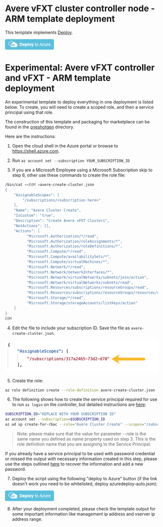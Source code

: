 # Avere vFXT cluster controller node - ARM template deployment

This template implements [Deploy](../../docs/jumpstart_deploy.md).

<a href="https://portal.azure.com/#create/Microsoft.Template/uri/https%3A%2F%2Fraw.githubusercontent.com%2FAzure%2FAvere%2Fmaster%2Fsrc%2Fvfxt%2Fazuredeploy.json" target="_blank">
<img src="https://raw.githubusercontent.com/Azure/azure-quickstart-templates/master/1-CONTRIBUTION-GUIDE/images/deploytoazure.png"/>
</a>

# Experimental: Avere vFXT controller and vFXT - ARM template deployment

An experimental template to deploy everything in one deployment is listed below.  To create, you will need to create a scoped role, and then a service principal using that role.

The construction of this template and packaging for marketplace can be found in the [oneshotgen](./oneshotgen) directory.

Here are the instructions:

1. Open the cloud shell in the Azure portal or browse to https://shell.azure.com.

2. Run ```az account set --subscription YOUR_SUBSCRIPTION_ID```

3. If you are a Microsoft Employee using a Microsoft Subscription skip to step 6, other use these commands to create the role file: 

```bash
/bin/cat <<EOM >avere-create-cluster.json
{
    "AssignableScopes": [
        "/subscriptions/<subscription here>"
    ],
    "Name": "Avere Cluster Create",
    "IsCustom": "true",
    "Description": "Create Avere vFXT Clusters",
    "NotActions": [],
    "Actions": [
          "Microsoft.Authorization/*/read",
          "Microsoft.Authorization/roleAssignments/*",
          "Microsoft.Authorization/roleDefinitions/*",
          "Microsoft.Compute/*/read",
          "Microsoft.Compute/availabilitySets/*",
          "Microsoft.Compute/virtualMachines/*",
          "Microsoft.Network/*/read",
          "Microsoft.Network/networkInterfaces/*",
          "Microsoft.Network/virtualNetworks/subnets/join/action",
          "Microsoft.Network/virtualNetworks/subnets/read",
          "Microsoft.Resources/subscriptions/resourceGroups/read",
          "Microsoft.Resources/subscriptions/resourceGroups/resources/read",
          "Microsoft.Storage/*/read",
          "Microsoft.Storage/storageAccounts/listKeys/action"
    ]
}
EOM
```

4. Edit the file to include your subscription ID. Save the file as ``avere-create-cluster.json``. 

![Console text editor showing the subscription ID and the "remove this line" selected for deletion](../../docs/images/edit_role.png)

5. Create the role:

```bash
az role definition create --role-definition avere-create-cluster.json
```

6. The following shows how to create the service principal required for use to run `az login` on the controller, but detailed instructions are [here](https://docs.microsoft.com/en-us/cli/azure/create-an-azure-service-principal-azure-cli?view=azure-cli-latest):

```bash
SUBSCRIPTION_ID="REPLACE WITH YOUR SUBSCRIPTION ID"
az account set --subscription=$SUBSCRIPTION_ID
az ad sp create-for-rbac --role="Avere Cluster Create" --scopes="/subscriptions/$SUBSCRIPTION_ID"
```

> Note: please make sure that the value for parameter --role is the same name you defined as name property used on step 3. This is the role definition name that you are assigning to the Service Principal.

If you already have a service principal to be used with password credential or missed the output with necessary information created in this step, please use the steps outlined [here](./recover_sp_information.md) to recover the information and add a new password.

7. Deploy the script using the following "deploy to Azure" button (if the link doesn't work you need to be whitelisted, deploy azuredeploy-auto.json):

<a href="https://portal.azure.com/?pub_source=email&pub_status=success#create/microsoft-avere.vfxt-template-previewavere-vfxt-arm" target="_blank">
<img src="https://raw.githubusercontent.com/Azure/azure-quickstart-templates/master/1-CONTRIBUTION-GUIDE/images/deploytoazure.png"/>
</a>

8. After your deployment completed, please check the template output for some important information like management ip address and vserver ip address range.